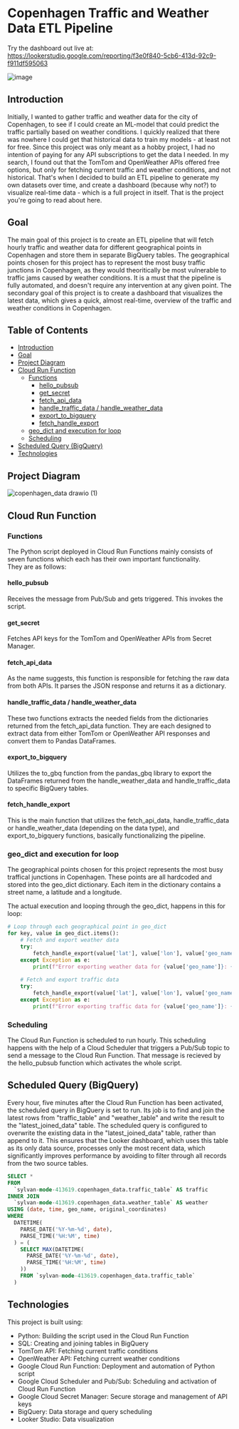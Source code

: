 # Copenhagen Traffic and Weather Data ETL Pipeline  
Try the dashboard out live at: https://lookerstudio.google.com/reporting/f3e0f840-5cb6-413d-92c9-f911df595063  

![image](https://github.com/user-attachments/assets/af48ad15-a20a-4549-bf01-6709252c5df4)

## Introduction
Initially, I wanted to gather traffic and weather data for the city of Copenhagen, to see if I could create an ML-model that could predict the traffic partially based on weather conditions. I quickly realized that there was nowhere I could get that historical data to train my models - at least not for free. Since this project was only meant as a hobby project, I had no intention of paying for any API subscriptions to get the data I needed. In my search, I found out that the TomTom and OpenWeather APIs offered free options, but only for fetching current traffic and weather conditions, and not historical. That's when I decided to build an ETL pipeline to generate my own datasets over time, and create a dashboard (because why not?) to visualize real-time data - which is a full project in itself. That is the project you're going to read about here.

## Goal
The main goal of this project is to create an ETL pipeline that will fetch hourly traffic and weather data for different geographical points in Copenhagen and store them in separate BigQuery tables. The geographical points chosen for this project has to represent the most busy traffic junctions in Copenhagen, as they would theoritically be most vulnerable to traffic jams caused by weather conditions. It is a must that the pipeline is fully automated, and doesn't require any intervention at any given point.
The secondary goal of this project is to create a dashboard that visualizes the latest data, which gives a quick, almost real-time, overview of the traffic and weather conditions in Copenhagen.

## Table of Contents
- [Introduction](#introduction)
- [Goal](#goal)
- [Project Diagram](#project-diagram)
- [Cloud Run Function](#cloud-run-function)
  - [Functions](#functions)
    - [hello_pubsub](#hello_pubsub)
    - [get_secret](#get_secret)
    - [fetch_api_data](#fetch_api_data)
    - [handle_traffic_data / handle_weather_data](#handle_traffic_data--handle_weather_data)
    - [export_to_bigquery](#export_to_bigquery)
    - [fetch_handle_export](#fetch_handle_export)
  - [geo_dict and execution for loop](#geo_dict-and-execution-for-loop)
  - [Scheduling](#scheduling)
- [Scheduled Query (BigQuery)](#scheduled-query-bigquery)
- [Technologies](#technologies)

## Project Diagram
![copenhagen_data drawio (1)](https://github.com/user-attachments/assets/16fd00aa-1b7c-47d2-bda4-67bc2a6426ec)

## Cloud Run Function

### Functions  
The Python script deployed in Cloud Run Functions mainly consists of seven functions which each has their own important functionality.  
They are as follows:  

#### hello_pubsub
Receives the message from Pub/Sub and gets triggered. This invokes the script.

#### get_secret
Fetches API keys for the TomTom and OpenWeather APIs from Secret Manager.

#### fetch_api_data
As the name suggests, this function is responsible for fetching the raw data from both APIs. It parses the JSON response and returns it as a dictionary.

#### handle_traffic_data / handle_weather_data
These two functions extracts the needed fields from the dictionaries returned from the fetch_api_data function. They are each designed to extract data from either TomTom or OpenWeather API responses and convert them to Pandas DataFrames.

#### export_to_bigquery
Utilizes the to_gbq function from the pandas_gbq library to export the DataFrames returned from the handle_weather_data and handle_traffic_data to specific BigQuery tables.

#### fetch_handle_export
This is the main function that utilizes the fetch_api_data, handle_traffic_data or handle_weather_data (depending on the data type), and export_to_bigquery functions, basically functionalizing the pipeline.

### geo_dict and execution for loop
The geographical points chosen for this project represents the most busy traffical junctions in Copenhagen.
These points are all hardcoded and stored into the geo_dict dictionary.
Each item in the dictionary contains a street name, a latitude and a longitude. 

The actual execution and looping through the geo_dict, happens in this for loop:  
```python
# Loop through each geographical point in geo_dict
for key, value in geo_dict.items():
    # Fetch and export weather data
    try:
        fetch_handle_export(value['lat'], value['lon'], value['geo_name'], openweather_api_key, weather_request_url, 'weather', 'weather_table')
    except Exception as e:
        print(f"Error exporting weather data for {value['geo_name']}: {e}")
    
    # Fetch and export traffic data
    try:
        fetch_handle_export(value['lat'], value['lon'], value['geo_name'], tomtom_api_key, traffic_request_url, 'traffic', 'traffic_table')
    except Exception as e:
        print(f"Error exporting traffic data for {value['geo_name']}: {e}")
```

### Scheduling
The Cloud Run Function is scheduled to run hourly. This scheduling happens with the help of a Cloud Scheduler that triggers a Pub/Sub topic to send a message to the Cloud Run Function.
That message is recieved by the hello_pubsub function which activates the whole script.

## Scheduled Query (BigQuery)
Every hour, five minutes after the Cloud Run Function has been activated, the scheduled query in BigQuery is set to run. Its job is to find and join the latest rows from "traffic_table" and "weather_table" and write the result to the "latest_joined_data" table. The scheduled query is configured to overwrite the existing data in the "latest_joined_data" table, rather than append to it. This ensures that the Looker dashboard, which uses this table as its only data source, processes only the most recent data, which significantly improves performance by avoiding to filter through all records from the two source tables.  
```sql
SELECT * 
FROM 
  `sylvan-mode-413619.copenhagen_data.traffic_table` AS traffic
INNER JOIN 
  `sylvan-mode-413619.copenhagen_data.weather_table` AS weather
USING (date, time, geo_name, original_coordinates)
WHERE
  DATETIME(
    PARSE_DATE('%Y-%m-%d', date),
    PARSE_TIME('%H:%M', time)
  ) = (
    SELECT MAX(DATETIME(
      PARSE_DATE('%Y-%m-%d', date),
      PARSE_TIME('%H:%M', time)
    ))
    FROM `sylvan-mode-413619.copenhagen_data.traffic_table`
  )
```

## Technologies
This project is built using:
- Python: Building the script used in the Cloud Run Function
- SQL: Creating and joining tables in BigQuery
- TomTom API: Fetching current traffic conditions
- OpenWeather API: Fetching current weather conditions
- Google Cloud Run Function: Deployment and automation of Python script
- Google Cloud Scheduler and Pub/Sub: Scheduling and activation of Cloud Run Function
- Google Cloud Secret Manager: Secure storage and management of API keys
- BigQuery: Data storage and query scheduling
- Looker Studio: Data visualization 
